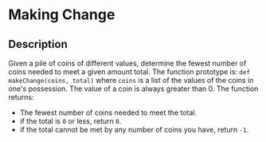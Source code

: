 # Making Change
## Description
Given a pile of coins of different values, determine the fewest number of coins needed to meet a given amount total. The function prototype is:
```def makeChange(coins, total)``` where ``coins`` is a list of the values of the coins in one's possession. The value of a coin is always greater than 0.
The function returns:
* The fewest number of coins needed to meet the total.
* if the total is ``0`` or less, return ``0``.
* if the total cannot be met by any number of coins you have, return ``-1``.
